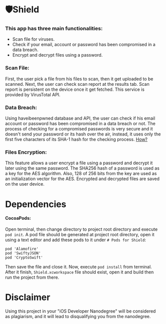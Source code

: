 # 🛡Shield

### This app has three main functionalities:
- Scan file for viruses.
- Check if your email, account or password has been compromised in a data breach.
- Encrypt and decrypt files using a password.


### Scan File:

First, the user pick a file from his files to scan, then it get uploaded to be scanned. Next, the user can check scan report at the results tab. Scan report is persistent on the device once it get fetched.
This service is provided by VirusTotal API.


### Data Breach:

Using haveibeenpwned database and API, the user can check if his email account or password has been compromised in a data breach or not. The process of checking for a compromised passwords is very secure and it doesn't send your password or its hash over the air, instead, it uses only the first five characters of its SHA-1 hash for the checking process. [How?](https://haveibeenpwned.com/API/v2#SearchingPwnedPasswordsByRange)


### Files Encryption:
This feature allows a user encrypt a file using a password and decrypt it later using the same password.
The SHA256 hash of a password is used as a key for the AES algorithm. Also, 128 of 256 bits from the key are used as an initialization vector for the AES. Encrypted and decrypted files are saved on the user device.


# Dependencies
#### CocoaPods:
Open terminal, then change directory to project root directory and execute `pod init`.
A pod file should be generated at project root directory, open it using a text editor and add these pods to it under `# Pods for Shield`:
```
pod 'Alamofire'
pod 'SwiftyJSON'
pod 'CryptoSwift'
```
Then save the file and close it. Now, execute `pod install` from terminal.
After it finish, `Shield.xcworkspace` file should exist, open it and build then run the project from there.

# Disclaimer
Using this project in your "iOS Developer Nanodegree" will be considered as plagiarism, and it will lead to disqualifying you from the nanodegree.
